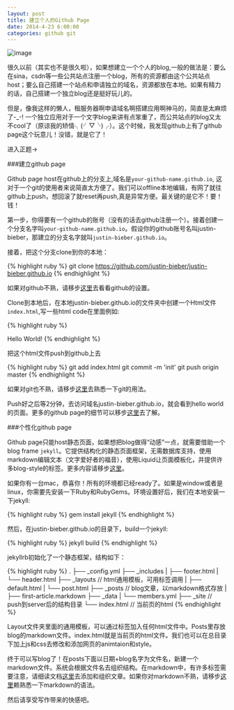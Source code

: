 ```yaml
---
layout: post
title: 建立个人的Github Page
date: 2014-4-23 6:00:00
categories: github git
---
```


![image](http://i67.photobucket.com/albums/h308/andward/beautiful_girl_zpsa6742550.jpg)

很久以前（其实也不是很久啦），如果想建立一个个人的blog,一般的做法是：要么在sina，csdn等一些公共站点注册一个blog，所有的资源都由这个公共站点host；要么自己搭建一个站点和申请独立的域名，资源都放在本地。如果有精力的话，自己搭建一个独立blog还是挺好玩儿的。

但是，像我这样的懒人，租服务器啊申请域名啊搭建应用啊神马的，简直是太麻烦了-_-! 一个独立应用对于一个文字blog来讲有点笨重了，而公共站点的blog又太不cool了（原谅我的矫情╮(╯▽╰)╭）。这个时候，我发现github上有了github page这个玩意儿！没错，就是它了！

进入正题->

###建立github page

Github page host在github上的分支上,域名是<code>your-github-name.github.io</code>, 这对于一个git的使用者来说简直太方便了。我们可以offline本地编辑，有网了就往github上push，想回滚了就reset再push,真是异常方便。最关键的是它不！要！钱！

第一步，你得要有一个github的账号（没有的话去github注册一个）。接着创建一个分支名字叫<code>your-github-name.github.io</code>。假设你的github账号名叫justin-bieber，那建立的分支名字就叫<code>justin-bieber.github.io</code>。

接着，把这个分支clone到你的本地：

{% highlight ruby %}
git clone https://github.com/justin-bieber/justin-bieber.github.io
{% endhighlight %}

如果对github不熟，请移步[这里][github]去看看github的设置。

Clone到本地后，在本地justin-bieber.github.io的文件夹中创建一个Html文件<code>index.html</code>,写一些html code在里面例如:

{% highlight ruby %}
<html>Hello World!</html>
{% endhighlight %}

把这个html文件push到github上去

{% highlight ruby %}
git add index.html
git commit -m 'init'
git push origin master
{% endhighlight %}

如果对git也不熟，请移步[这里][git]去熟悉一下git的用法。

Push好之后等2分钟，去访问域名justin-bieber.github.io，就会看到hello world的页面。更多的github page的细节可以移步[这里][github-page]去了解。

###个性化github page

Github page只能host静态页面，如果想把blog做得“动感”一点，就需要借助一个blog frame <code>jekyll</code>。它提供结构化的静态页面框架，无需数据库支持，使用markdown编辑文本（文字爱好者的福音），使用Liquid让页面模板化，并提供许多blog-style的标签。更多内容请移步[这里][jekyllrb]。

如果你有一台mac，恭喜你！所有的环境都已经ready了。如果是window或者是linux，你需要先安装一下Ruby和RubyGems。环境设置好后，我们在本地安装一下jekyll:

{% highlight ruby %}
gem install jekyll
{% endhighlight %}

然后，在justin-bieber.github.io的目录下，build一个jekyll:

{% highlight ruby %}
jekyll build
{% endhighlight %}

jekyllrb初始化了一个静态框架，结构如下：

{% highlight ruby %}
.
├── _config.yml
├── _includes
|   ├── footer.html
|   └── header.html
├── _layouts // html通用模板，可用标签调用
|   ├── default.html
|   └── post.html
├── _posts // blog文章，以markdown格式存放
|   ├── first-article.markdown
├── _data
|   └── members.yml
├── _site // push到server后的结构目录
└── index.html // 当前页的html
{% endhighlight %}

Layout文件夹里面的通用模板，可以通过标签加入任何html文件中。Posts里存放blog的markdown文件。index.html就是当前页的html文件。我们也可以在总目录下加上js和css去修改和添加网页的animtaion和style。

终于可以写blog了！在posts下面以日期+blog名字为文件名，新建一个markdown文件。系统会根据文件名去组织结构。在markdown中，有许多标签需要注意，请细读文档[这里][jekyllrb-doc]去添加和组织文章。如果你对markdown不熟，请移步[这里][markdown]赖熟悉一下markdown的语法。

然后请享受写作带来的快感吧。



[github]: https://help.github.com/articles/set-up-git
[git]: http://git-scm.com/documentation
[github-page]: https://pages.github.com/
[jekyllrb]: http://jekyllrb.com
[jekyllrb-doc]: http://jekyllrb.com/docs/frontmatter/
[markdown]: http://daringfireball.net/projects/markdown/syntax
